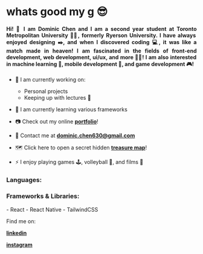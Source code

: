 <h1 align="left">whats good my g 😎</h1>
<h4 align="justify">Hi! 👋 I am Dominic Chen and I am a second year student at Toronto Metropolitan University 👨‍🎓, formerly Ryerson University. I have always enjoyed designing ✒️, and when I discovered coding 💻, it was like a match made in heaven! I am fascinated in the fields of front-end development, web development, ui/ux, and more 👨‍💻! I am also interested in machine learning 🤖, mobile development 📱, and game development 🎮!</h4>

- 🔭 I am currently working on: 
  - Personal projects
  - Keeping up with lectures 🥱

- 🌱 I am currently learning various frameworks

- 📷 Check out my online [**portfolio**](https://chen-dominic.github.io/)!

- 📧 Contact me at **dominic.chen630@gmail.com**

- 🗺️ Click here to open a secret hidden [**treasure map**](https://chen-dominic.github.io/img/Dominic%20Tech%20Resume.pdf)!

- ⚡ I enjoy playing games 🕹️, volleyball 🏐, and films 🎥

<h3>Languages:</h3>

<h3>Frameworks & Libraries:</h3>
- React
- React Native
- TailwindCSS

Find me on:

[**linkedin**](https://www.linkedin.com/in/dominicchen1/)

[**instagram**](https://www.instagram.com/dominicchen_/?hl=en)
